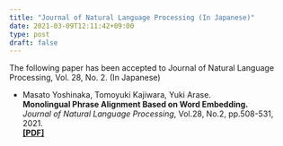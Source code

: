 ```yaml
---
title: "Journal of Natural Language Processing (In Japanese)"
date: 2021-03-09T12:11:42+09:00
type: post
draft: false
---
```


The following paper has been accepted to Journal of Natural Language Processing, Vol. 28, No. 2. (In Japanese)

- Masato Yoshinaka, Tomoyuki Kajiwara, Yuki Arase. \
  **Monolingual Phrase Alignment Based on Word Embedding.** \
  *Journal of Natural Language Processing*, Vol.28, No.2, pp.508-531, 2021. \
  **[[PDF]](https://www.jstage.jst.go.jp/article/jnlp/28/2/28_508/_article/-char/en)**
